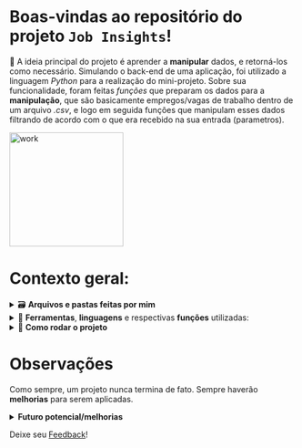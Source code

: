 # Boas-vindas ao repositório do projeto `Job Insights`!

🌱 A ideia principal do projeto é aprender a **manipular** dados, e retorná-los como necessário. Simulando o back-end de uma aplicação, foi utilizado a linguagem _Python_ para a realização do mini-projeto. Sobre sua funcionalidade, foram feitas _funções_ que preparam os dados para a **manipulação**, que são basicamente empregos/vagas de trabalho dentro de um arquivo _.csv_, e logo em seguida funções que manipulam esses dados filtrando de acordo com o que era recebido na sua entrada (parametros).

<img alt="work" src="https://media.tenor.com/03cTfxfJeTwAAAAC/quality-quality-work.gif" width="200px">

# Contexto geral:

<details>
    <summary>🗃️ <strong>Arquivos e pastas feitas por mim</strong></summary><br />
    Tudo que está dentro de 📁 <strong>/src/insights</strong>. Os demais arquivos foram feitos pela escola que elaborou o projeto.
</details>

<details>
    <summary>🧰 <strong>Ferramentas</strong>, <strong>linguagens</strong> e respectivas <strong>funções</strong> utilizadas:</summary>
    <li> <i>Python</i> (linguagem);</li>
    <li> <i>CSV file</i> (data);</li>
    <li> <i>Docker & venv</i> (ambiente);</li>
    <li> <i>pytest</i> (testes unitários);</li>
</details>

<details>
    <summary>🚀 <strong>Como rodar o projeto</strong></summary>
    Neste projeto foi utilizado o <i>Docker</i> e o <i>venv</i>, para que não haja problemas com os softwares locais da máquina, além de ter um <i>ambiente isolado</i> para trabalhar.
    <br>

  1. **Criar o ambiente virtual**

  ```bash
  $ python3 -m venv .venv
  ```

  2. **Ativar o ambiente virtual**

  ```bash
  $ source .venv/bin/activate
  ```

  3. **Instalar as dependências no ambiente virtual**

  ```bash
  $ python3 -m pip install -r dev-requirements.txt
  ```

Quando precisar desativar o ambiente virtual, execute o comando "_deactivate_".
</details>

# Observações
Como sempre, um projeto nunca termina de fato. Sempre haverão **melhorias** para serem aplicadas.

<details>
    <summary><strong>Futuro potencial/melhorias</strong></summary>
    <li>Melhorias estruturais seguindo alguns design de software como SOLID, POO, DDD, etc;</li>
    <li>Implementar testes unitários e as novas funções para as buscas de trabalhos no brasil, que já se encontram na aplicação;</li>
    <li>Expandir alguns trechos de codigos para uma melhor manutenção e entendimento.</li>

    Essas são apenas algumas ideias de melhorias e adição de novas features!
</details>

Deixe seu [Feedback](https://53tqbjd4mxw.typeform.com/to/MPY9KCnG)!